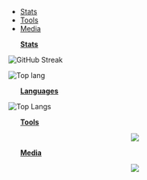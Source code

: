 <head>
  <meta charset="UTF-8">
</head>
<body>
  <ul><li><a href="#Stats"> Stats </a></li>
    <li><a href="#Tools"> Tools </a></li>
    <li><a href="#Media"> Media </a></li>
  </ul>
</body>
  <ul><p id="Stats"><strong><u> Stats </u></strong></p></ul>
  <div>

![GitHub Streak](http://github-readme-streak-stats.herokuapp.com?user=Jouzep&theme=radical)
 
![Top lang](https://github-readme-stats.vercel.app/api/top-langs/?username=Jouzep&theme=radical)

</div>
  <ul><p id="Stats"><strong><u> Languages </u></strong></p></ul>

![Top Langs](https://github-readme-stats.vercel.app/api/top-langs/?username=Jouzep&langs_count=8&theme=radical)

  <ul><p id="Tools"><strong><u> Tools </u></strong</p></ul>
  
  <p align="center">
    <a href="https://skillicons.dev">
      <img src="https://skillicons.dev/icons?i=github,git,c,cpp,haskell,python,rust,html,css," />
    </a>
  </p>
  <ul><p id="Media"><strong><u> Media </u></strong</p></ul>
    
    
  <p align="center">
    <a target="_blank" rel="noopener noreferrer" href="https://www.linkedin.com/in/joseph-yu-9b1329229/">
      <img src="https://skillicons.dev/icons?i=linkedin" />
    </a>
   </p>
